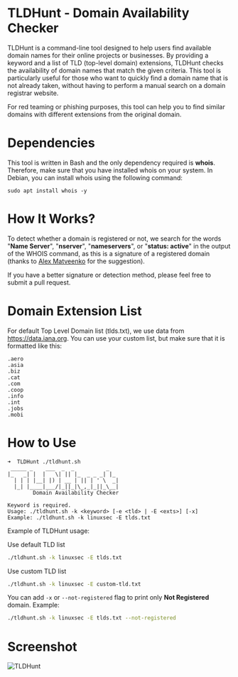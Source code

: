 # TLDHunt - Domain Availability Checker
TLDHunt is a command-line tool designed to help users find available domain names for their online projects or businesses. By providing a keyword and a list of TLD (top-level domain) extensions, TLDHunt checks the availability of domain names that match the given criteria. This tool is particularly useful for those who want to quickly find a domain name that is not already taken, without having to perform a manual search on a domain registrar website.

For red teaming or phishing purposes, this tool can help you to find similar domains with different extensions from the original domain.

# Dependencies
This tool is written in Bash and the only dependency required is **whois**. Therefore, make sure that you have installed whois on your system. In Debian, you can install whois using the following command:
```
sudo apt install whois -y
```

# How It Works?
To detect whether a domain is registered or not, we search for the words "**Name Server**", "**nserver**", "**nameservers**", or "**status: active**" in the output of the WHOIS command, as this is a signature of a registered domain (thanks to [Alex Matveenko](https://github.com/Alex-Matveenko) for the suggestion). 

If you have a better signature or detection method, please feel free to submit a pull request.

# Domain Extension List
For default Top Level Domain list (tlds.txt), we use data from https://data.iana.org.
You can use your custom list, but make sure that it is formatted like this:
```
.aero
.asia
.biz
.cat
.com
.coop
.info
.int
.jobs
.mobi
```

# How to Use
```
➜  TLDHunt ./tldhunt.sh
 _____ _    ___  _  _          _   
|_   _| |  |   \| || |_  _ _ _| |_ 
  | | | |__| |) | __ | || | ' \  _|
  |_| |____|___/|_||_|\_,_|_||_\__|
        Domain Availability Checker

Keyword is required.
Usage: ./tldhunt.sh -k <keyword> [-e <tld> | -E <exts>] [-x]
Example: ./tldhunt.sh -k linuxsec -E tlds.txt
```
Example of TLDHunt usage:

Use default TLD list
```bash
./tldhunt.sh -k linuxsec -E tlds.txt
```
Use custom TLD list
```bash
./tldhunt.sh -k linuxsec -E custom-tld.txt
```
You can add `-x` or `--not-registered` flag to print only **Not Registered** domain. Example:
```bash
./tldhunt.sh -k linuxsec -E tlds.txt --not-registered
```
# Screenshot
![TLDHunt](https://blogger.googleusercontent.com/img/b/R29vZ2xl/AVvXsEiH2w600_IzO7BX6TmRECWzHu3aXlxsMVVBsvCk5cZ56x6v341edcGB3ByhhFiojjpkenLxShLVu5mpUeO9PO05Rv37fjylD2f5rpHodI8-6YelfVKXuvOcjbvlIgVteTtNpnaHYAm_xz9n7Q86ln6U9SAgUV6y65Dfg6UAdc-bb-vyHmuHvp63-Qlujlwx/s949/tldhunt.png "TLDHunt")